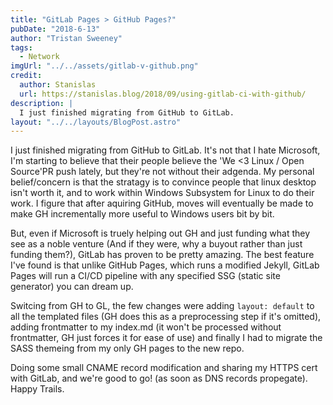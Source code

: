 ```yaml
---
title: "GitLab Pages > GitHub Pages?"
pubDate: "2018-6-13"
author: "Tristan Sweeney"
tags:
  - Network
imgUrl: "../../assets/gitlab-v-github.png"
credit:
  author: Stanislas
  url: https://stanislas.blog/2018/09/using-gitlab-ci-with-github/
description: |
  I just finished migrating from GitHub to GitLab.
layout: "../../layouts/BlogPost.astro"
---
```


I just finished migrating from GitHub to GitLab. It's not that I hate Microsoft, I'm starting to believe that their people believe the 'We <3 Linux / Open Source'PR push lately, but they're not without their adgenda. My personal belief/concern is that the stratagy is to convince people that linux desktop isn't worth it, and to work within Windows Subsystem for Linux to do their work. I figure that after aquiring GitHub, moves will eventually be made to make GH incrementally more useful to Windows users bit by bit.

But, even if Microsoft is truely helping out GH and just funding what they see as a noble venture (And if they were, why a buyout rather than just funding them?), GitLab has proven to be pretty amazing. The best feature I've found is that unlike GitHub Pages, which runs a modified Jekyll, GitLab Pages will run a CI/CD pipeline with any specified SSG (static site generator) you can dream up.

Switcing from GH to GL, the few changes were adding `layout: default` to all the templated files (GH does this as a preprocessing step if it's omitted), adding frontmatter to my index.md (it won't be processed without frontmatter, GH just forces it for ease of use) and finally I had to migrate the SASS themeing from my only GH pages to the new repo.

Doing some small CNAME record modification and sharing my HTTPS cert with GitLab, and we're good to go! (as soon as DNS records propegate). Happy Trails.
